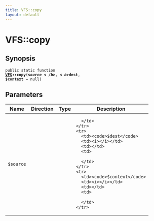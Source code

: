 ```yaml
---
title: VFS::copy
layout: default
---
```


# VFS::copy

## Synopsis

<code>public static function <b><a href="VFS">VFS</a>::copy</b>(<b>$source</b>, <b>$dest</b>, <b>$context</b> = null)</code>

## Parameters

<table>
  <thead>
    <tr>
      <th>Name</th>
      <th>Direction</th>
      <th>Type</th>
      <th>Description</th>
    </tr>
  </thead>
  <tbody>
    <tr>
      <td><code>$source</code>
      <td><i></i></td>
      <td></td>
      <td>

      </td>
    </tr>
    <tr>
      <td><code>$dest</code>
      <td><i></i></td>
      <td></td>
      <td>

      </td>
    </tr>
    <tr>
      <td><code>$context</code>
      <td><i></i></td>
      <td></td>
      <td>

      </td>
    </tr>
  </tbody>
</table>

